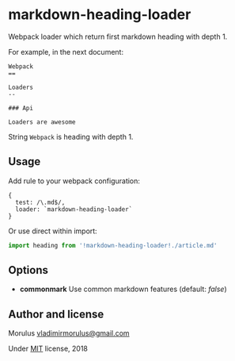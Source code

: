 markdown-heading-loader
==

Webpack loader which return first markdown heading with depth 1.

For example, in the next document:

```
Webpack
==

Loaders
--

### Api

Loaders are awesome
```

String `Webpack` is heading with depth 1.

Usage
--

Add rule to your webpack configuration:
```
{
  test: /\.md$/,
  loader: `markdown-heading-loader`
}
```

Or use direct within import:

```js
import heading from '!markdown-heading-loader!./article.md'
```

Options
--

- **commonmark** Use common markdown features (default: *false*)

Author and license
--

Morulus <vladimirmorulus@gmail.com>

Under [MIT](./LICENSE) license, 2018
